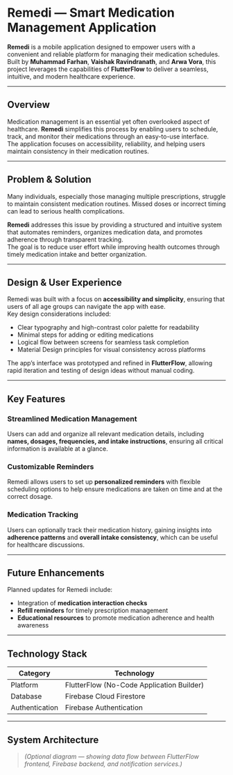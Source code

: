 # Remedi — Smart Medication Management Application

**Remedi** is a mobile application designed to empower users with a convenient and reliable platform for managing their medication schedules.  
Built by **Muhammad Farhan**, **Vaishak Ravindranath**, and **Arwa Vora**, this project leverages the capabilities of **FlutterFlow** to deliver a seamless, intuitive, and modern healthcare experience.

---

## Overview

Medication management is an essential yet often overlooked aspect of healthcare. **Remedi** simplifies this process by enabling users to schedule, track, and monitor their medications through an easy-to-use interface.  
The application focuses on accessibility, reliability, and helping users maintain consistency in their medication routines.

---

## Problem & Solution

Many individuals, especially those managing multiple prescriptions, struggle to maintain consistent medication routines. Missed doses or incorrect timing can lead to serious health complications.

**Remedi** addresses this issue by providing a structured and intuitive system that automates reminders, organizes medication data, and promotes adherence through transparent tracking.  
The goal is to reduce user effort while improving health outcomes through timely medication intake and better organization.

---

## Design & User Experience

Remedi was built with a focus on **accessibility and simplicity**, ensuring that users of all age groups can navigate the app with ease.  
Key design considerations included:
- Clear typography and high-contrast color palette for readability  
- Minimal steps for adding or editing medications  
- Logical flow between screens for seamless task completion  
- Material Design principles for visual consistency across platforms  

The app’s interface was prototyped and refined in **FlutterFlow**, allowing rapid iteration and testing of design ideas without manual coding.

---

## Key Features

### Streamlined Medication Management
Users can add and organize all relevant medication details, including **names, dosages, frequencies, and intake instructions**, ensuring all critical information is available at a glance.

### Customizable Reminders
Remedi allows users to set up **personalized reminders** with flexible scheduling options to help ensure medications are taken on time and at the correct dosage.

### Medication Tracking
Users can optionally track their medication history, gaining insights into **adherence patterns** and **overall intake consistency**, which can be useful for healthcare discussions.

---

## Future Enhancements

Planned updates for Remedi include:
- Integration of **medication interaction checks**
- **Refill reminders** for timely prescription management
- **Educational resources** to promote medication adherence and health awareness

---

## Technology Stack

| Category | Technology |
|-----------|-------------|
| Platform | FlutterFlow (No-Code Application Builder) |
| Database | Firebase Cloud Firestore |
| Authentication | Firebase Authentication |

---

## System Architecture

> *(Optional diagram — showing data flow between FlutterFlow frontend, Firebase backend, and notification services.)*

